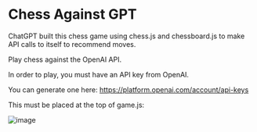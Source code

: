 # Chess Against GPT
ChatGPT built this chess game using chess.js and chessboard.js to make API calls to itself to recommend moves. 

Play chess against the OpenAI API.

In order to play, you must have an API key from OpenAI.

You can generate one here: https://platform.openai.com/account/api-keys

This must be placed at the top of game.js: 

![image](https://github.com/SeanTalley/ChessAgainstGPT/assets/55466559/79cd5125-58b2-44ab-a20a-cb06ea30d71d)
